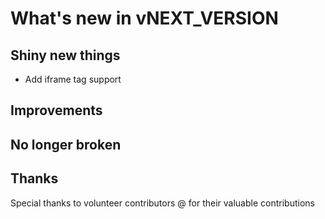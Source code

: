 # What's new in vNEXT_VERSION

## Shiny new things

- Add iframe tag support

## Improvements

## No longer broken

## Thanks

Special thanks to volunteer contributors @ for their valuable contributions
